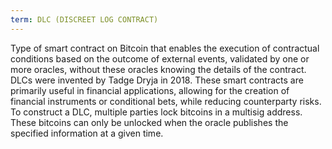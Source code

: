 ```yaml
---
term: DLC (DISCREET LOG CONTRACT)
---
```


Type of smart contract on Bitcoin that enables the execution of contractual conditions based on the outcome of external events, validated by one or more oracles, without these oracles knowing the details of the contract. DLCs were invented by Tadge Dryja in 2018. These smart contracts are primarily useful in financial applications, allowing for the creation of financial instruments or conditional bets, while reducing counterparty risks. To construct a DLC, multiple parties lock bitcoins in a multisig address. These bitcoins can only be unlocked when the oracle publishes the specified information at a given time.
